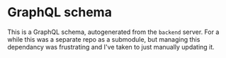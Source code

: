 # GraphQL schema

This is a GraphQL schema, autogenerated from the `backend` server. For a while this was a separate repo as a submodule, but managing this dependancy was frustrating and I've taken to just manually updating it.
